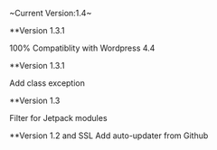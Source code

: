 ~Current Version:1.4~

**Version 1.3.1

100% Compatiblity with Wordpress 4.4

**Version 1.3.1

Add class exception

**Version 1.3

Filter for Jetpack modules

**Version 1.2 and SSL
Add auto-updater from Github
